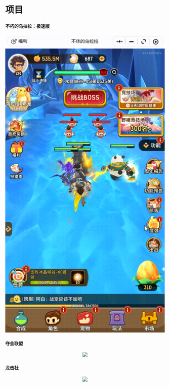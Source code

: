# 项目

###

#### 不朽的乌拉拉：极速版

[![](./videos/projects/litewll_img.png)](./videos/projects/litewll.gif?raw=true)
<!-- <p align="center"> <img src="https://xm-sofunny.oss-cn-shanghai.aliyuncs.com/projects/litewll.gif" width="512"/></p> -->
<!-- <p align="center"> <img src="./videos/projects/litewll.gif?raw=true" width="512"/></p> -->

#### 夺金联盟

<p align="center"> <img src="./videos/projects/tpsmoba.gif?raw=true" width="512"/></p>


#### 龙击社

<p align="center"> <img src="./videos/projects/ljs.gif?raw=true" width="512"/></p>


